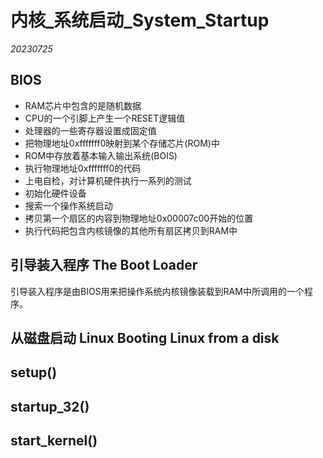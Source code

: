 ﻿# 内核_系统启动_System_Startup  

*20230725*  

## BIOS

* RAM芯片中包含的是随机数据
* CPU的一个引脚上产生一个RESET逻辑值
* 处理器的一些寄存器设置成固定值
* 把物理地址0xfffffff0映射到某个存储芯片(ROM)中
* ROM中存放着基本输入输出系统(BOIS)
* 执行物理地址0xfffffff0的代码
* 上电自检，对计算机硬件执行一系列的测试
* 初始化硬件设备
* 搜索一个操作系统启动
* 拷贝第一个扇区的内容到物理地址0x00007c00开始的位置
* 执行代码把包含内核镜像的其他所有扇区拷贝到RAM中

## 引导装入程序  The Boot Loader

引导装入程序是由BIOS用来把操作系统内核镜像装载到RAM中所调用的一个程序。

## 从磁盘启动 Linux Booting Linux from a disk

## setup()

## startup_32()

## start_kernel()